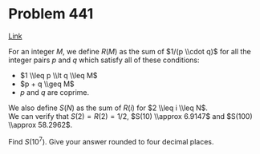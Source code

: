 # Problem 441

[Link](https://projecteuler.net/problem=441)

For an integer $M$, we define $R(M)$ as the sum of $1/(p \\cdot q)$ for all the integer pairs $p$ and $q$ which satisfy all of these conditions: 

*   $1 \\leq p \\lt q \\leq M$
*   $p + q \\geq M$
*   $p$ and $q$ are coprime.

We also define $S(N)$ as the sum of $R(i)$ for $2 \\leq i \\leq N$.  
We can verify that $S(2) = R(2) = 1/2$, $S(10) \\approx 6.9147$ and $S(100) \\approx 58.2962$. 

Find $S(10^7)$. Give your answer rounded to four decimal places.
